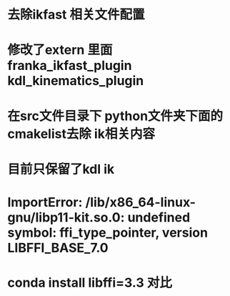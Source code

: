 # 去除ikfast 相关文件配置
# 修改了extern 里面 franka_ikfast_plugin  kdl_kinematics_plugin
# 在src文件目录下 python文件夹下面的cmakelist去除 ik相关内容
# 目前只保留了kdl ik
# ImportError: /lib/x86_64-linux-gnu/libp11-kit.so.0: undefined symbol: ffi_type_pointer, version LIBFFI_BASE_7.0
# conda install libffi=3.3 对比